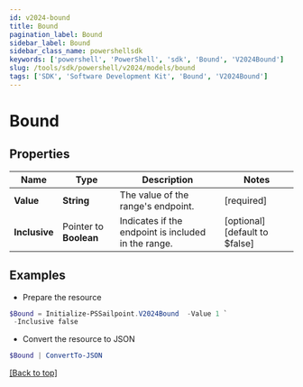 ```yaml
---
id: v2024-bound
title: Bound
pagination_label: Bound
sidebar_label: Bound
sidebar_class_name: powershellsdk
keywords: ['powershell', 'PowerShell', 'sdk', 'Bound', 'V2024Bound'] 
slug: /tools/sdk/powershell/v2024/models/bound
tags: ['SDK', 'Software Development Kit', 'Bound', 'V2024Bound']
---
```



# Bound

## Properties

Name | Type | Description | Notes
------------ | ------------- | ------------- | -------------
**Value** |  **String** | The value of the range's endpoint. | [required]
**Inclusive** |  Pointer to **Boolean** | Indicates if the endpoint is included in the range. | [optional] [default to $false]

## Examples

- Prepare the resource
```powershell
$Bound = Initialize-PSSailpoint.V2024Bound  -Value 1 `
 -Inclusive false
```

- Convert the resource to JSON
```powershell
$Bound | ConvertTo-JSON
```


[[Back to top]](#) 

